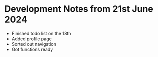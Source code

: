 # Development Notes from 21st June 2024

- Finished todo list on the 18th
- Added profile page 
- Sorted out navigation 
- Got functions ready 